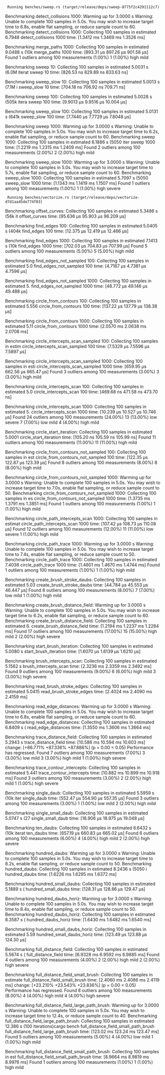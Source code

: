      Running benches/sweep.rs (target/release/deps/sweep-8775f2c4291112c7)
Benchmarking detect_collisions 1000: Warming up for 3.0000 s
Warning: Unable to complete 100 samples in 5.0s. You may wish to increase target time to 6.8s, enable flat sampling, or reduce sample count to 60.
Benchmarking detect_collisions 1000: Collecting 100 samples in estimated 6.7948
detect_collisions 1000  time:   [1.3412 ms 1.3469 ms 1.3526 ms]

Benchmarking merge_paths 1000: Collecting 100 samples in estimated 9.0488 s (10k
merge_paths 1000        time:   [893.31 µs 897.26 µs 901.58 µs]
Found 1 outliers among 100 measurements (1.00%)
  1 (1.00%) high mild

Benchmarking sweep 10: Collecting 100 samples in estimated 5.0031 s (6.0M iterat
sweep 10                time:   [826.53 ns 829.89 ns 833.63 ns]

Benchmarking sweep_slow 10: Collecting 100 samples in estimated 5.0013 s (7.1M i
sweep_slow 10           time:   [704.18 ns 706.92 ns 709.71 ns]

Benchmarking sweep 100: Collecting 100 samples in estimated 5.0028 s (505k itera
sweep 100               time:   [9.9013 µs 9.9516 µs 10.004 µs]

Benchmarking sweep_slow 100: Collecting 100 samples in estimated 5.0131 s (641k
sweep_slow 100          time:   [7.7440 µs 7.7729 µs 7.8048 µs]

Benchmarking sweep 1000: Warming up for 3.0000 s
Warning: Unable to complete 100 samples in 5.0s. You may wish to increase target time to 6.2s, enable flat sampling, or reduce sample count to 60.
Benchmarking sweep 1000: Collecting 100 samples in estimated 6.1886 s (5050 iter
sweep 1000              time:   [1.2219 ms 1.2315 ms 1.2409 ms]
Found 2 outliers among 100 measurements (2.00%)
  2 (2.00%) high mild

Benchmarking sweep_slow 1000: Warming up for 3.0000 s
Warning: Unable to complete 100 samples in 5.0s. You may wish to increase target time to 5.7s, enable flat sampling, or reduce sample count to 60.
Benchmarking sweep_slow 1000: Collecting 100 samples in estimated 5.7097 s (5050
sweep_slow 1000         time:   [1.1343 ms 1.1419 ms 1.1507 ms]
Found 1 outliers among 100 measurements (1.00%)
  1 (1.00%) high severe

     Running benches/vectorize.rs (target/release/deps/vectorize-d7d1aa45de774f03)
Benchmarking offset_curves: Collecting 100 samples in estimated 5.3486 s (56k it
offset_curves           time:   [95.636 µs 95.903 µs 96.209 µs]

Benchmarking find_edges 100: Collecting 100 samples in estimated 5.0405 s (404k
find_edges 100          time:   [12.375 µs 12.419 µs 12.466 µs]

Benchmarking find_edges 1000: Collecting 100 samples in estimated 7.1413 s (10k
find_edges 1000         time:   [702.03 µs 704.83 µs 707.99 µs]
Found 5 outliers among 100 measurements (5.00%)
  5 (5.00%) high mild

Benchmarking find_edges_not_sampled 100: Collecting 100 samples in estimated 5.0
find_edges_not_sampled 100
                        time:   [4.7167 µs 4.7381 µs 4.7596 µs]

Benchmarking find_edges_not_sampled 1000: Collecting 100 samples in estimated 5.
find_edges_not_sampled 1000
                        time:   [48.772 µs 49.146 µs 49.488 µs]

Benchmarking circle_from_contours 100: Collecting 100 samples in estimated 5.556
circle_from_contours 100
                        time:   [137.22 µs 137.79 µs 138.38 µs]

Benchmarking circle_from_contours 1000: Collecting 100 samples in estimated 5.11
circle_from_contours 1000
                        time:   [2.0570 ms 2.0638 ms 2.0708 ms]

Benchmarking circle_intercepts_scan_sampled 100: Collecting 100 samples in estim
circle_intercepts_scan_sampled 100
                        time:   [7.5329 µs 7.5596 µs 7.5897 µs]

Benchmarking circle_intercepts_scan_sampled 1000: Collecting 100 samples in esti
circle_intercepts_scan_sampled 1000
                        time:   [659.95 µs 662.56 µs 665.47 µs]
Found 3 outliers among 100 measurements (3.00%)
  3 (3.00%) high mild

Benchmarking circle_intercepts_scan 100: Collecting 100 samples in estimated 5.0
circle_intercepts_scan 100
                        time:   [469.68 ns 471.58 ns 473.70 ns]

Benchmarking circle_intercepts_scan 1000: Collecting 100 samples in estimated 5.
circle_intercepts_scan 1000
                        time:   [10.239 µs 10.527 µs 10.746 µs]
Found 24 outliers among 100 measurements (24.00%)
  13 (13.00%) low severe
  7 (7.00%) low mild
  4 (4.00%) high mild

Benchmarking circle_start_iteration: Collecting 100 samples in estimated 5.0001
circle_start_iteration  time:   [105.20 ns 105.59 ns 105.99 ns]
Found 11 outliers among 100 measurements (11.00%)
  11 (11.00%) high mild

Benchmarking circle_from_contours_not_sampled 100: Collecting 100 samples in est
circle_from_contours_not_sampled 100
                        time:   [122.35 µs 122.87 µs 123.39 µs]
Found 8 outliers among 100 measurements (8.00%)
  8 (8.00%) high mild

Benchmarking circle_from_contours_not_sampled 1000: Warming up for 3.0000 s
Warning: Unable to complete 100 samples in 5.0s. You may wish to increase target time to 7.0s, enable flat sampling, or reduce sample count to 50.
Benchmarking circle_from_contours_not_sampled 1000: Collecting 100 samples in es
circle_from_contours_not_sampled 1000
                        time:   [1.3735 ms 1.3791 ms 1.3851 ms]
Found 1 outliers among 100 measurements (1.00%)
  1 (1.00%) high mild

Benchmarking circle_path_intercepts_scan 1000: Collecting 100 samples in estimat
circle_path_intercepts_scan 1000
                        time:   [107.42 µs 108.73 µs 110.08 µs]
Found 12 outliers among 100 measurements (12.00%)
  11 (11.00%) low severe
  1 (1.00%) high mild

Benchmarking circle_path_trace 1000: Warming up for 3.0000 s
Warning: Unable to complete 100 samples in 5.0s. You may wish to increase target time to 7.4s, enable flat sampling, or reduce sample count to 50.
Benchmarking circle_path_trace 1000: Collecting 100 samples in estimated 7.4036
circle_path_trace 1000  time:   [1.4601 ms 1.4670 ms 1.4744 ms]
Found 1 outliers among 100 measurements (1.00%)
  1 (1.00%) high mild

Benchmarking create_brush_stroke_daubs: Collecting 100 samples in estimated 5.03
create_brush_stroke_daubs
                        time:   [44.784 µs 45.553 µs 46.447 µs]
Found 8 outliers among 100 measurements (8.00%)
  7 (7.00%) low mild
  1 (1.00%) high mild

Benchmarking create_brush_distance_field: Warming up for 3.0000 s
Warning: Unable to complete 100 samples in 5.0s. You may wish to increase target time to 6.2s, enable flat sampling, or reduce sample count to 60.
Benchmarking create_brush_distance_field: Collecting 100 samples in estimated 6.
create_brush_distance_field
                        time:   [1.2194 ms 1.2237 ms 1.2284 ms]
Found 17 outliers among 100 measurements (17.00%)
  15 (15.00%) high mild
  2 (2.00%) high severe

Benchmarking start_brush_iteration: Collecting 100 samples in estimated 5.0080 s
start_brush_iteration   time:   [1.6070 µs 1.6139 µs 1.6210 µs]

Benchmarking brush_intercepts_scan: Collecting 100 samples in estimated 5.1562 s
brush_intercepts_scan   time:   [2.3236 ms 2.3359 ms 2.3492 ms]
Found 9 outliers among 100 measurements (9.00%)
  6 (6.00%) high mild
  3 (3.00%) high severe

Benchmarking read_brush_stroke_edges: Collecting 100 samples in estimated 5.0415
read_brush_stroke_edges time:   [2.4024 ms 2.4090 ms 2.4159 ms]

Benchmarking read_edge_distances: Warming up for 3.0000 s
Warning: Unable to complete 100 samples in 5.0s. You may wish to increase target time to 6.8s, enable flat sampling, or reduce sample count to 60.
Benchmarking read_edge_distances: Collecting 100 samples in estimated 6.8409 s (
read_edge_distances     time:   [1.3550 ms 1.3606 ms 1.3664 ms]

Benchmarking trace_distance_field: Collecting 100 samples in estimated 5.2943 s
trace_distance_field    time:   [10.586 ms 10.594 ms 10.603 ms]
                        change: [+86.771% +87.336% +87.886%] (p = 0.00 < 0.05)
                        Performance has regressed.
Found 7 outliers among 100 measurements (7.00%)
  3 (3.00%) low mild
  3 (3.00%) high mild
  1 (1.00%) high severe

Benchmarking trace_contour_intercepts: Collecting 100 samples in estimated 5.441
trace_contour_intercepts
                        time:   [10.882 ms 10.899 ms 10.918 ms]
Found 3 outliers among 100 measurements (3.00%)
  2 (2.00%) high mild
  1 (1.00%) high severe

Benchmarking single_daub: Collecting 100 samples in estimated 5.5959 s (10k iter
single_daub             time:   [552.47 µs 554.90 µs 557.35 µs]
Found 3 outliers among 100 measurements (3.00%)
  1 (1.00%) low mild
  2 (2.00%) high mild

Benchmarking single_small_daub: Collecting 100 samples in estimated 5.0747 s (27
single_small_daub       time:   [18.906 µs 18.975 µs 19.048 µs]

Benchmarking ten_daubs: Collecting 100 samples in estimated 6.6432 s (10k iterat
ten_daubs               time:   [657.19 µs 660.83 µs 665.02 µs]
Found 6 outliers among 100 measurements (6.00%)
  4 (4.00%) high mild
  2 (2.00%) high severe

Benchmarking hundred_daubs: Warming up for 3.0000 s
Warning: Unable to complete 100 samples in 5.0s. You may wish to increase target time to 8.2s, enable flat sampling, or reduce sample count to 50.
Benchmarking hundred_daubs: Collecting 100 samples in estimated 8.2436 s (5050 i
hundred_daubs           time:   [1.6226 ms 1.6295 ms 1.6372 ms]

Benchmarking hundred_small_daubs: Collecting 100 samples in estimated 5.1889 s (
hundred_small_daubs     time:   [128.31 µs 128.86 µs 129.47 µs]

Benchmarking hundred_daubs_horiz: Warming up for 3.0000 s
Warning: Unable to complete 100 samples in 5.0s. You may wish to increase target time to 8.4s, enable flat sampling, or reduce sample count to 50.
Benchmarking hundred_daubs_horiz: Collecting 100 samples in estimated 8.3587 s (
hundred_daubs_horiz     time:   [1.6430 ms 1.6482 ms 1.6540 ms]

Benchmarking hundred_small_daubs_horiz: Collecting 100 samples in estimated 5.59
hundred_small_daubs_horiz
                        time:   [123.49 µs 123.88 µs 124.30 µs]

Benchmarking full_distance_field: Collecting 100 samples in estimated 5.5674 s (
full_distance_field     time:   [6.9328 ms 6.9592 ms 6.9885 ms]
Found 4 outliers among 100 measurements (4.00%)
  2 (2.00%) high mild
  2 (2.00%) high severe

Benchmarking full_distance_field_small_brush: Collecting 100 samples in estimate
full_distance_field_small_brush
                        time:   [2.4060 ms 2.4086 ms 2.4119 ms]
                        change: [+23.210% +23.543% +23.836%] (p = 0.00 < 0.05)
                        Performance has regressed.
Found 8 outliers among 100 measurements (8.00%)
  4 (4.00%) high mild
  4 (4.00%) high severe

Benchmarking full_distance_field_large_path_brush: Warming up for 3.0000 s
Warning: Unable to complete 100 samples in 5.0s. You may wish to increase target time to 12.4s, or reduce sample count to 40.
Benchmarking full_distance_field_large_path_brush: Collecting 100 samples in estimated 12.386 s (100 iterations)cargo bench full_distance_field_small_path_brush
full_distance_field_large_path_brush
                        time:   [123.02 ms 123.24 ms 123.47 ms]
Found 5 outliers among 100 measurements (5.00%)
  4 (4.00%) low mild
  1 (1.00%) high mild

Benchmarking full_distance_field_small_path_brush: Collecting 100 samples in est
full_distance_field_small_path_brush
                        time:   [8.9664 ms 8.9819 ms 8.9976 ms]
Found 1 outliers among 100 measurements (1.00%)
  1 (1.00%) high mild
